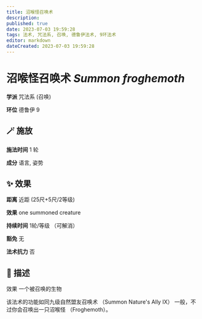 ```yaml
---
title: 沼喉怪召唤术
description: 
published: true
date: 2023-07-03 19:59:28
tags: 法术, 咒法系, 召唤, 德鲁伊法术, 9环法术
editor: markdown
dateCreated: 2023-07-03 19:59:28
---
```


# **沼喉怪召唤术** *Summon froghemoth*

**学派** 咒法系 (召唤) 

**环位** 德鲁伊 9

## 🪄 施放

**施法时间** 1 轮

**成分** 语言, 姿势

## ✨ 效果  

**距离** 近距 (25尺+5尺/2等级) 

**效果** one summoned creature 

**持续时间** 1轮/等级 （可解消） 

**豁免** 无

**法术抗力** 否

## 📖 描述

效果          一个被召唤的生物

该法术的功能如同九级自然盟友召唤术 （Summon Nature's Ally IX） 一般，不过你会召唤出一只沼喉怪 （Froghemoth）。
    